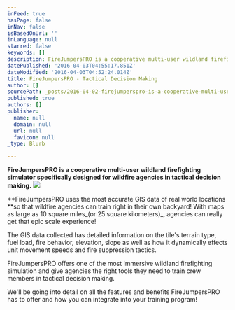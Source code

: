 ```yaml
---
inFeed: true
hasPage: false
inNav: false
isBasedOnUrl: ''
inLanguage: null
starred: false
keywords: []
description: FireJumpersPRO is a cooperative multi-user wildland firefighting simulator specifically designed for wildfire agencies in tactical decision making.
datePublished: '2016-04-03T04:55:17.851Z'
dateModified: '2016-04-03T04:52:24.014Z'
title: FireJumpersPRO - Tactical Decision Making
author: []
sourcePath: _posts/2016-04-02-firejumperspro-is-a-cooperative-multi-user-wildland-firefigh.md
published: true
authors: []
publisher:
  name: null
  domain: null
  url: null
  favicon: null
_type: Blurb

---
```

**FireJumpersPRO is a cooperative multi-user wildland firefighting simulator specifically designed for wildfire agencies in tactical decision making.**
![](https://the-grid-user-content.s3-us-west-2.amazonaws.com/2b1ba622-f5df-402f-a113-564a3b0b7f71.png)

**FireJumpersPRO uses the most accurate GIS data of real world locations **so that wildfire agencies can train right in their own backyard! With maps as large as 10 square miles_(or 25 square kilometers)_, agencies can really get that epic scale experience! 

The GIS data collected has detailed information on the tile's terrain type, fuel load, fire behavior, elevation, slope as well as how it dynamically effects unit movement speeds and fire suppression tactics.

FireJumpersPRO offers one of the most immersive wildland firefighting simulation and give agencies the right tools they need to train crew members in tactical decision making.

We'll be going into detail on all the features and benefits FireJumpersPRO has to offer and how you can integrate into your training program!